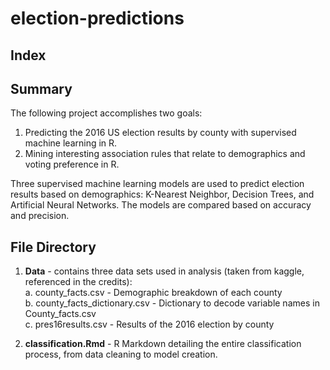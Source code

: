 # election-predictions

## Index 

## Summary 
The following project accomplishes two goals: 
  1. Predicting the 2016 US election results by county with supervised machine learning in R.
  2. Mining interesting association rules that relate to demographics and voting preference in R. 
  
Three supervised machine learning models are used to predict election results based on demographics: K-Nearest Neighbor, Decision Trees, and Artificial Neural Networks. The models are compared based on accuracy and precision. 

## File Directory

  1. **Data** - contains three data sets used in analysis (taken from kaggle, referenced in the credits):  
              a. county_facts.csv - Demographic breakdown of each county  
              b. county_facts_dictionary.csv - Dictionary to decode variable names in County_facts.csv  
              c. pres16results.csv - Results of the 2016 election by county
  
  2. **classification.Rmd** - R Markdown detailing the entire classification process, from data cleaning to model creation. 


  
  
  

